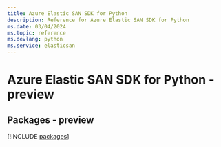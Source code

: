 ```yaml
---
title: Azure Elastic SAN SDK for Python
description: Reference for Azure Elastic SAN SDK for Python
ms.date: 03/04/2024
ms.topic: reference
ms.devlang: python
ms.service: elasticsan
---
```

# Azure Elastic SAN SDK for Python - preview
## Packages - preview
[!INCLUDE [packages](elastic-san-index.md)]